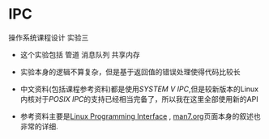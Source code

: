# IPC
操作系统课程设计 实验三 

- 这个实验包括 管道 消息队列 共享内存 
- 实验本身的逻辑不算复杂，但是基于返回值的错误处理使得代码比较长
- 中文资料(包括课程参考资料)都是使用*SYSTEM V IPC*,但是较新版本的Linux内核对于*POSIX IPC*的支持已经相当完备了，所以我在这里全部使用新的API

- 参考资料主要是[Linux Programming Interface](http://man7.org/tlpi/index.html) , [man7.org](man7.org)页面本身的叙述也非常的详细.

